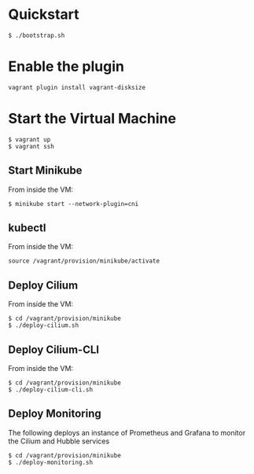 # Quickstart

```
$ ./bootstrap.sh
```

# Enable the plugin

```
vagrant plugin install vagrant-disksize
```
# Start the Virtual Machine 

```
$ vagrant up
$ vagrant ssh
```

## Start Minikube
From inside the VM:

```
$ minikube start --network-plugin=cni

```

## kubectl
From inside the VM:

```
source /vagrant/provision/minikube/activate

```

## Deploy Cilium
From inside the VM:

```
$ cd /vagrant/provision/minikube
$ ./deploy-cilium.sh
```

## Deploy Cilium-CLI
From inside the VM:

```
$ cd /vagrant/provision/minikube
$ ./deploy-cilium-cli.sh
```


## Deploy Monitoring
The following deploys an instance of Prometheus and Grafana
to monitor the Cilium and Hubble services

```
$ cd /vagrant/provision/minikube
$ ./deploy-monitoring.sh
```




